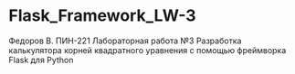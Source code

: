 # Flask_Framework_LW-3
Федоров В. ПИН-221
Лабораторная работа №3
Разработка калькулятора корней квадратного уравнения с помощью фреймворка Flask для Python
